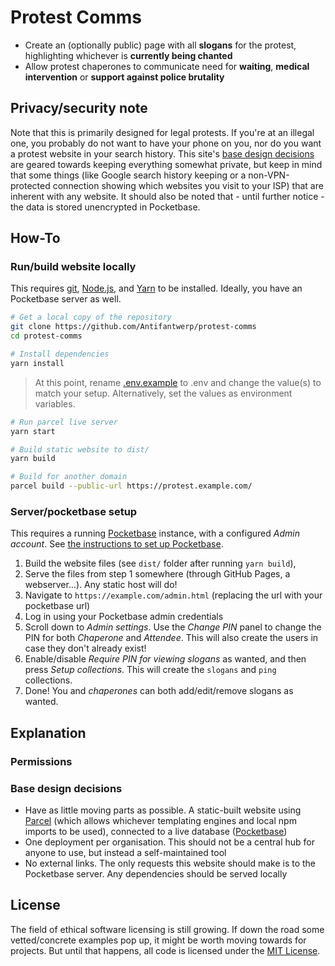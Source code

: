 # Protest Comms

- Create an (optionally public) page with all **slogans** for the protest, highlighting whichever is **currently being chanted**
- Allow protest chaperones to communicate need for **waiting**, **medical intervention** or **support against police brutality**

## Privacy/security note
Note that this is primarily designed for legal protests. If you're at an illegal one, you probably do not want to have your phone on you, nor do you want a protest website in your search history. This site's [base design decisions](#base-design-decisions) are geared towards keeping everything somewhat private, but keep in mind that some things (like Google search history keeping or a non-VPN-protected connection showing which websites you visit to your ISP) that are inherent with any website. It should also be noted that - until further notice - the data is stored unencrypted in Pocketbase.

## How-To
### Run/build website locally
This requires [git](https://git-scm.com/), [Node.js](https://nodejs.org/), and [Yarn](https://yarnpkg.com/getting-started/install) to be installed. Ideally, you have an Pocketbase server as well.

```bash
# Get a local copy of the repository
git clone https://github.com/Antifantwerp/protest-comms
cd protest-comms

# Install dependencies
yarn install
```

> At this point, rename [.env.example](.env.example) to .env and change the value(s) to match your setup.
> Alternatively, set the values as environment variables.

```bash
# Run parcel live server
yarn start

# Build static website to dist/
yarn build

# Build for another domain
parcel build --public-url https://protest.example.com/
```

### Server/pocketbase setup
This requires a running [Pocketbase](https://pocketbase.io/) instance, with a configured *Admin account*.
See [the instructions to set up Pocketbase](https://pocketbase.io/docs/).

1. Build the website files (see `dist/` folder after running `yarn build`),
2. Serve the files from step 1 somewhere (through GitHub Pages, a webserver...). Any static host will do!
3. Navigate to `https://example.com/admin.html` (replacing the url with your pocketbase url)
4. Log in using your Pocketbase admin credentials
5. Scroll down to *Admin settings*. Use the *Change PIN* panel to change the PIN for both *Chaperone* and *Attendee*. This will also create the users in case they don't already exist!
6. Enable/disable *Require PIN for viewing slogans* as wanted, and then press *Setup collections*. This will create the `slogans` and `ping` collections.
7. Done! You and *chaperones* can both add/edit/remove slogans as wanted.

## Explanation
### Permissions


### Base design decisions
- Have as little moving parts as possible. A static-built website using [Parcel](https://parceljs.org/) (which allows whichever templating engines and local npm imports to be used), connected to a live database ([Pocketbase](https://pocketbase.io/))
- One deployment per organisation. This should not be a central hub for anyone to use, but instead a self-maintained tool
- No external links. The only requests this website should make is to the Pocketbase server. Any dependencies should be served locally


## License
The field of ethical software licensing is still growing. If down the road some vetted/concrete examples pop up, it might be worth moving towards for projects. But until that happens, all code is licensed under the [MIT License](LICENSE).

